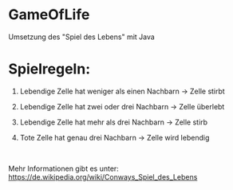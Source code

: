 # GameOfLife
Umsetzung des "Spiel des Lebens" mit Java

# Spielregeln:

1. Lebendige Zelle hat weniger als einen Nachbarn 
-> Zelle stirbt

2. Lebendige Zelle hat zwei oder drei Nachbarn
-> Zelle überlebt

3. Lebendige Zelle hat mehr als drei Nachbarn
-> Zelle stirb

4. Tote Zelle hat genau drei Nachbarn
-> Zelle wird lebendig

<br>

Mehr Informationen gibt es unter: https://de.wikipedia.org/wiki/Conways_Spiel_des_Lebens
